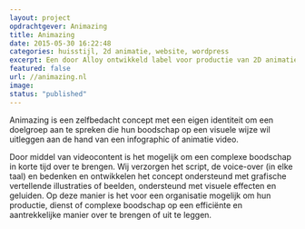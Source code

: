 ```yaml
---
layout: project
opdrachtgever: Animazing
title: Animazing
date: 2015-05-30 16:22:48
categories: huisstijl, 2d animatie, website, wordpress
excerpt: Een door Alloy ontwikkeld label voor productie van 2D animaties
featured: false
url: //animazing.nl
image:
status: "published"
---
```

Animazing is een zelfbedacht concept met een eigen identiteit om een doelgroep aan te spreken die hun boodschap op een visuele wijze wil uitleggen aan de hand van een infographic of animatie video. 

Door middel van videocontent is het mogelijk om een complexe boodschap in korte tijd over te brengen. Wij verzorgen het script, de voice-over (in elke taal) en bedenken en ontwikkelen het concept ondersteund met grafische vertellende illustraties of beelden, ondersteund met visuele effecten en geluiden. Op deze manier is het voor een organisatie mogelijk om hun productie, dienst of complexe boodschap op een efficiënte en aantrekkelijke manier over te brengen of uit te leggen.
